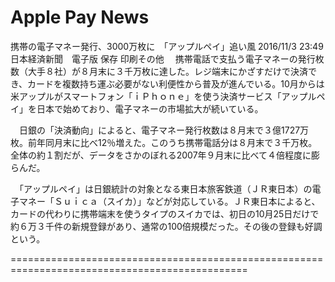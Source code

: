 Apple Pay News
===============================================================================================
携帯の電子マネー発行、3000万枚に　「アップルペイ」追い風
2016/11/3 23:49日本経済新聞　電子版
 保存 印刷その他
　携帯電話で支払う電子マネーの発行枚数（大手８社）が８月末に３千万枚に達した。レジ端末にかざすだけで決済でき、カードを複数持ち運ぶ必要がない利便性から普及が進んでいる。10月からは米アップルがスマートフォン「ｉＰｈｏｎｅ」を使う決済サービス「アップルペイ」を日本で始めており、電子マネーの市場拡大が続いている。

　日銀の「決済動向」によると、電子マネー発行枚数は８月末で３億1727万枚。前年同月末に比べ12％増えた。このうち携帯電話分は８月末で３千万枚。全体の約１割だが、データをさかのぼれる2007年９月末に比べて４倍程度に膨らんだ。

　「アップルペイ」は日銀統計の対象となる東日本旅客鉄道（ＪＲ東日本）の電子マネー「Ｓｕｉｃａ（スイカ）」などが対応している。ＪＲ東日本によると、カードの代わりに携帯端末を使うタイプのスイカでは、初日の10月25日だけで約６万３千件の新規登録があり、通常の100倍規模だった。その後の登録も好調という。

===============================================================================================
